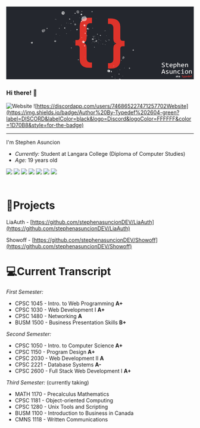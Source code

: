 ![Stephen Asuncion](banner.jpg)

### Hi there! 👋

![Website](https://shields-io-visitor-counter.herokuapp.com/badge?page=stephenasuncionDEV.stephenasuncionDEV&label=VISITORS&labelColor=000000&logo=GitHub&logoColor=FFFFFF&color=1D70B8&style=for-the-badge) ![https://discordapp.com/users/746865227471257702Website](https://img.shields.io/badge/Author%20By-Typedef%202604-green?label=DISCORD&labelColor=black&logo=Discord&logoColor=FFFFFF&color=1D70B8&style=for-the-badge)

---

I'm Stephen Asuncion

- _Currently:_ Student at Langara College (Diploma of Computer Studies)
- _Age:_ 19 years old

<p float="left">
<img src="https://cdn.jsdelivr.net/npm/programming-languages-logos/src/java/java.png" height="40" style="display:inline-block">
<img src="https://cdn.jsdelivr.net/npm/programming-languages-logos/src/cpp/cpp.png" height="40" style="display:inline-block">
<img src="https://cdn.jsdelivr.net/npm/programming-languages-logos/src/csharp/csharp.png" height="40" style="display:inline-block">
<img src="https://cdn.jsdelivr.net/npm/programming-languages-logos/src/html/html.png" height="40" style="display:inline-block">
<img src="https://cdn.jsdelivr.net/npm/programming-languages-logos/src/css/css.png" height="40" style="display:inline-block">
<img src="https://cdn.jsdelivr.net/npm/programming-languages-logos/src/javascript/javascript.png" height="40" style="display:inline-block">
<img src="https://cdn.jsdelivr.net/npm/programming-languages-logos/src/python/python.png" height="40" style="display:inline-block">
</p>

# 📁Projects

LiaAuth - [https://github.com/stephenasuncionDEV/LiaAuth](https://github.com/stephenasuncionDEV/LiaAuth)

Showoff - [https://github.com/stephenasuncionDEV/Showoff](https://github.com/stephenasuncionDEV/Showoff)

# 💻Current Transcript

_First Semester:_

- CPSC 1045 - Intro. to Web Programming **A+**
- CPSC 1030 - Web Development I **A+**
- CPSC 1480 - Networking **A**
- BUSM 1500 - Business Presentation Skills **B+**

_Second Semester:_

- CPSC 1050 - Intro. to Computer Science **A+**
- CPSC 1150 - Program Design **A+**
- CPSC 2030 - Web Development II **A**
- CPSC 2221 - Database Systems **A-**
- CPSC 2600 - Full Stack Web Development I **A+**

_Third Semester:_ (currently taking)

- MATH 1170 - Precalculus Mathematics
- CPSC 1181 - Object-oriented Computing
- CPSC 1280 - Unix Tools and Scripting
- BUSM 1100 - Introduction to Business in Canada
- CMNS 1118 - Written Communications
